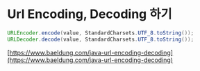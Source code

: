 # Url Encoding, Decoding 하기

```java
URLEncoder.encode(value, StandardCharsets.UTF_8.toString());
URLDecoder.decode(value, StandardCharsets.UTF_8.toString());
```

[https://www.baeldung.com/java-url-encoding-decoding](https://www.baeldung.com/java-url-encoding-decoding)